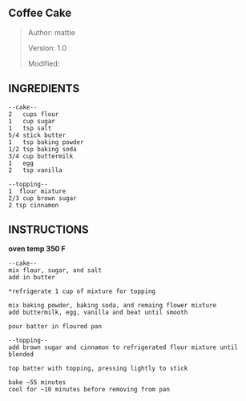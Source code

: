 ## Coffee Cake
> Author: mattie
>
> Version: 1.0
> 
> Modified:


## INGREDIENTS
```
--cake--
2   cups flour
1   cup sugar
1   tsp salt
5/4 stick butter
1   tsp baking powder
1/2 tsp baking soda
3/4 cup buttermilk
1   egg
2   tsp vanilla

--topping--
1  flour mixture
2/3 cup brown sugar
2 tsp cinnamon
```

## INSTRUCTIONS

**oven temp 350 F**

```
--cake--
mix flour, sugar, and salt
add in butter

*refrigerate 1 cup of mixture for topping

mix baking powder, baking soda, and remaing flower mixture
add buttermilk, egg, vanilla and beat until smooth

pour batter in floured pan

--topping--
add brown sugar and cinnamon to refrigerated flour mixture until blended

top batter with topping, pressing lightly to stick

bake ~55 minutes
cool for ~10 minutes before removing from pan
```
